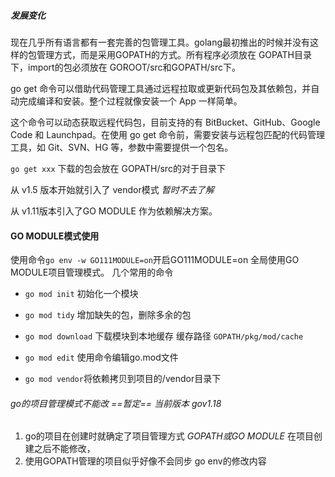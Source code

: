 ##### 发展变化

现在几乎所有语言都有一套完善的包管理工具。golang最初推出的时候并没有这样的包管理方式，而是采用GOPATH的方式。所有程序必须放在 GOPATH目录下，import的包必须放在 GOROOT/src和GOPATH/src下。

go get 命令可以借助代码管理工具通过远程拉取或更新代码包及其依赖包，并自动完成编译和安装。整个过程就像安装一个 App 一样简单。

这个命令可以动态获取远程代码包，目前支持的有 BitBucket、GitHub、Google Code 和 Launchpad。在使用 go get 命令前，需要安装与远程包匹配的代码管理工具，如 Git、SVN、HG 等，参数中需要提供一个包名。

`go get xxx`  下载的包会放在 GOPATH/src的对于目录下

从 v1.5 版本开始就引入了 vendor模式  *暂时不去了解*

从 v1.11版本引入了GO MODULE 作为依赖解决方案。

#### GO MODULE模式使用

使用命令`go env -w GO111MODULE=on`开启GO111MODULE=on  全局使用GO MODULE项目管理模式。 几个常用的命令

- `go mod init`  初始化一个模块
- `go mod tidy`  增加缺失的包，删除多余的包

- `go mod download`  下载模块到本地缓存 缓存路径 `GOPATH/pkg/mod/cache`
- `go mod edit`  使用命令编辑go.mod文件
- `go mod vendor`将依赖拷贝到项目的/vendor目录下





###### go的项目管理模式不能改 ==暂定==  当前版本 gov1.18

1. go的项目在创建时就确定了项目管理方式 *GOPATH或GO MODULE* 在项目创建之后不能修改，
2. 使用GOPATH管理的项目似乎好像不会同步 go env的修改内容